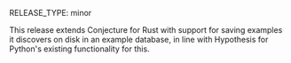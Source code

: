 RELEASE_TYPE: minor

This release extends Conjecture for Rust with support for saving examples it discovers on disk in an example database,
in line with Hypothesis for Python's existing functionality for this.
